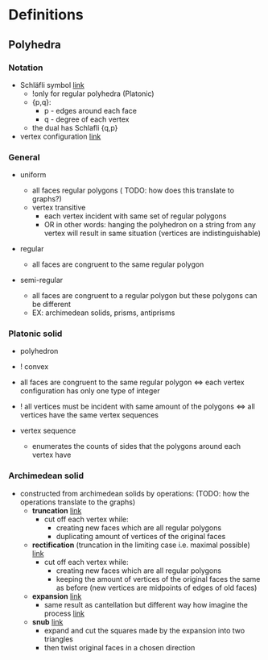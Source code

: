# Definitions

## Polyhedra

### Notation

- Schläfli symbol [link](https://en.wikipedia.org/wiki/Schl%C3%A4fli_symbol)
  - !only for regular polyhedra (Platonic)
  - {p,q}:
    - p - edges around each face
    - q - degree of each vertex
  - the dual has Schlafli {q,p}
- vertex configuration [link](https://en.wikipedia.org/wiki/Vertex_configuration)

### General

- uniform 
  - all faces regular polygons ( TODO: how does this translate to graphs?)
  - vertex transitive 
    - each vertex incident with same set of regular polygons
    - OR in other words: hanging the polyhedron on a string from any vertex will result in same situation (vertices are indistinguishable)

- regular
  - all faces are congruent to the same regular polygon

- semi-regular 
    - all faces are congruent to a regular polygon but these polygons can be different
    - EX: archimedean solids, prisms, antiprisms

### Platonic solid

- polyhedron
- ! convex
- all faces are congruent to the same regular polygon <=> each vertex configuration has only one type of integer
- ! all vertices must be incident with same amount of the polygons <=> all vertices have the same vertex sequences

- vertex sequence
  - enumerates the counts of sides that the polygons around each vertex have

### Archimedean solid 

- constructed from archimedean solids by operations: (TODO: how the operations translate to the graphs)
  - **truncation** [link](https://en.wikipedia.org/wiki/Truncation_(geometry))
    - cut off each vertex while:
      - creating new faces which are all regular polygons
      - duplicating amount of vertices of the original faces
  - **rectification** (truncation in the limiting case i.e. maximal possible) [link](https://en.wikipedia.org/wiki/Rectification_(geometry))
    - cut off each vertex while:
      - creating new faces which are all regular polygons
      - keeping the amount of vertices of the original faces the same as before (new vertices are midpoints of edges of old faces)
  - **expansion**  [link](https://en.wikipedia.org/wiki/Expansion_(geometry))
    - same result as cantellation but different way how imagine the process [link](https://en.wikipedia.org/wiki/Cantellation_(geometry))
  - **snub** [link](https://en.wikipedia.org/wiki/Snub_(geometry))
    - expand and cut the squares made by the expansion into two triangles
    - then twist original faces in a chosen direction